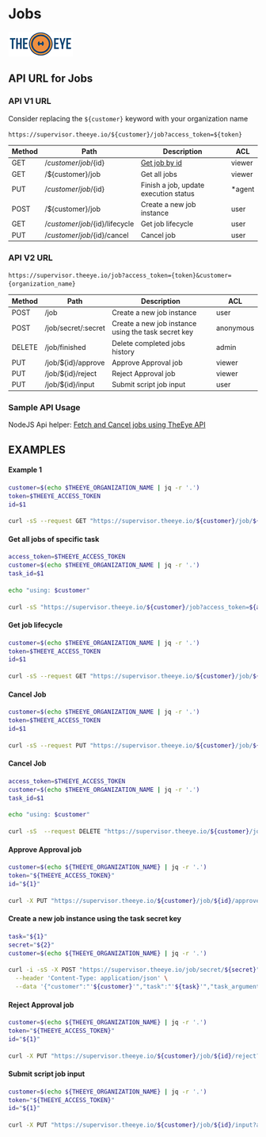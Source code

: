 # Jobs

[![theeye.io](../../images/logo-theeye-theOeye-logo2.png)](https://theeye.io/en/index.html)

## API URL for Jobs

### API V1 URL

Consider replacing the `${customer}` keyword with your organization name

`https://supervisor.theeye.io/${customer}/job?access_token=${token}`

| Method | Path | Description | ACL |
| ----- | ----- | ----- | ----- |
| GET  | /${customer}/job/${id} | [Get job by id](example-1)                | viewer |
| GET  | /${customer}/job       | Get all jobs | viewer |
| PUT  | /${customer}/job/${id} | Finish a job, update execution status | *agent |
| POST | /${customer}/job | Create a new job instance | user | task id |
| GET  | /${customer}/job/${id}/lifecycle | Get job lifecycle | user |
| PUT  | /${customer}/job/${id}/cancel | Cancel job | user |

### API V2 URL

`https://supervisor.theeye.io/job?access_token={token}&customer={organization_name}`

| Method | Path | Description | ACL |
| ----- | ----- | ----- | ----- |
| POST | /job | Create a new job instance | user |
| POST | /job/secret/:secret | Create a new job instance using the task secret key | anonymous |
| DELETE | /job/finished | Delete completed jobs history | admin |
| PUT  | /job/${id}/approve | Approve Approval job | viewer |
| PUT  | /job/${id}/reject | Reject Approval job | viewer |
| PUT  | /job/${id}/input | Submit script job input | user |

### Sample API Usage

NodeJS Api helper: <a target="_black" href="https://github.com/theeye-io/recipes/tree/master/api/jobs">Fetch and Cancel jobs using TheEye API</a>

## EXAMPLES

#### **Example 1**

```bash
customer=$(echo $THEEYE_ORGANIZATION_NAME | jq -r '.')
token=$THEEYE_ACCESS_TOKEN
id=$1

curl -sS --request GET "https://supervisor.theeye.io/${customer}/job/${id}?access_token=${token}"
```


#### **Get all jobs of specific task**
```bash
access_token=$THEEYE_ACCESS_TOKEN
customer=$(echo $THEEYE_ORGANIZATION_NAME | jq -r '.')
task_id=$1

echo "using: $customer"

curl -sS "https://supervisor.theeye.io/${customer}/job?access_token=${access_token}&where\[task_id\]=${task_id}&include\[state\]=1&include\[creation_date\]=1&include\[lifecycle\]=1"
```

#### **Get job lifecycle**

```bash
customer=$(echo $THEEYE_ORGANIZATION_NAME | jq -r '.')
token=$THEEYE_ACCESS_TOKEN
id=$1

curl -sS --request GET "https://supervisor.theeye.io/${customer}/job/${id}/lifecycle?access_token=${token}"
```

#### **Cancel Job**

```bash
customer=$(echo $THEEYE_ORGANIZATION_NAME | jq -r '.')
token=$THEEYE_ACCESS_TOKEN
id=$1

curl -sS --request PUT "https://supervisor.theeye.io/${customer}/job/${id}/cancel?access_token=${token}"
```


#### **Cancel Job**

```bash
access_token=$THEEYE_ACCESS_TOKEN
customer=$(echo $THEEYE_ORGANIZATION_NAME | jq -r '.')
task_id=$1

echo "using: $customer"

curl -sS  --request DELETE "https://supervisor.theeye.io/${customer}/job?access_token=${access_token}&where\[task_id\]=${task_id}"
```


#### **Approve Approval job**

```bash
customer=$(echo ${THEEYE_ORGANIZATION_NAME} | jq -r '.')
token="${THEEYE_ACCESS_TOKEN}"
id="${1}"

curl -X PUT "https://supervisor.theeye.io/${customer}/job/${id}/approve?access_token=${token}"
```

#### **Create a new job instance using the task secret key**

```bash
task="${1}"
secret="${2}"
customer=$(echo ${THEEYE_ORGANIZATION_NAME} | jq -r '.')

curl -i -sS -X POST "https://supervisor.theeye.io/job/secret/${secret}" \
  --header 'Content-Type: application/json' \
  --data '{"customer":"'${customer}'","task":"'${task}'","task_arguments":["'${PDF}'","'${Imagen}'","'${Link a XLS}'","'${Link Web}'","'${Una página externa}'"]}'
```

#### **Reject Approval job**

```bash
customer=$(echo ${THEEYE_ORGANIZATION_NAME} | jq -r '.')
token="${THEEYE_ACCESS_TOKEN}"
id="${1}"

curl -X PUT "https://supervisor.theeye.io/${customer}/job/${id}/reject?access_token=${token}"
```

#### **Submit script job input**

```bash
customer=$(echo ${THEEYE_ORGANIZATION_NAME} | jq -r '.')
token="${THEEYE_ACCESS_TOKEN}"
id="${1}"

curl -X PUT "https://supervisor.theeye.io/${customer}/job/${id}/input?access_token=${token}"
```
